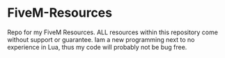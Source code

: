 # FiveM-Resources
Repo for my FiveM Resources.
ALL resources within this repository come without support or guarantee.
Iam a new programming next to no experience in Lua, thus my code will probably not be bug free.
